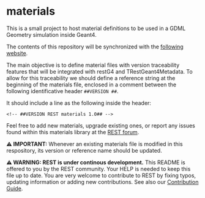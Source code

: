 # materials

This is a small project to host material definitions to be used in a GDML Geometry simulation inside Geant4.

The contents of this repository will be synchronized with the [following website](https://sultan.unizar.es/materials/).

The main objective is to define material files with version traceability features that will be integrated with restG4 and TRestGeant4Metadata.
To allow for this traceability we should define a reference string at the beginning of the materials file, 
enclosed in a comment between the following identificative header `##VERSION ##`.

It should include a line as the following inside the header:

```
<!-- ##VERSION REST materials 1.0## -->
```

Feel free to add new materials, upgrade existing ones, or report any issues found within this materials library at the [REST forum](http://ezpc10.unizar.es).

**⚠ IMPORTANT:** Whenever an existing materials file is modified in this respository, its version or reference name should be updated.

**⚠ WARNING: REST is under continous development.** This README is offered to you by the REST community. Your HELP is needed to keep this file up to date. You are very welcome to contribute to REST by fixing typos, updating information or adding new contributions. See also our [Contribution Guide](https://github.com/rest-for-physics/rest-framework/blob/master/CONTRIBUTING.md).

